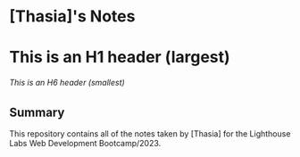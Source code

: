 # [Thasia]'s Notes
# This is an H1 header (largest)
###### This is an H6 header (smallest)
## Summary 
This repository contains all of the notes taken by [Thasia] for the Lighthouse Labs Web Development Bootcamp/2023.
